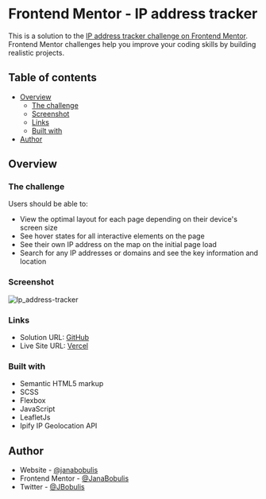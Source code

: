 # Frontend Mentor - IP address tracker

This is a solution to the [IP address tracker challenge on Frontend Mentor](https://www.frontendmentor.io/challenges/ip-address-tracker-I8-0yYAH0). Frontend Mentor challenges help you improve your coding skills by building realistic projects. 

## Table of contents

- [Overview](#overview)
  - [The challenge](#the-challenge)
  - [Screenshot](#screenshot)
  - [Links](#links)
  - [Built with](#built-with)
- [Author](#author)

## Overview

### The challenge

Users should be able to:

- View the optimal layout for each page depending on their device's screen size
- See hover states for all interactive elements on the page
- See their own IP address on the map on the initial page load
- Search for any IP addresses or domains and see the key information and location

### Screenshot

![Ip_address-tracker](https://user-images.githubusercontent.com/71527795/141190677-f734fff1-3f01-407c-b557-d3a3d37792ce.JPG)

### Links

- Solution URL: [GitHub](https://github.com/JanaBobulis/IP-Address-Tracker)
- Live Site URL: [Vercel](https://ip-address-tracker-gamma-two.vercel.app/)

### Built with

- Semantic HTML5 markup
- SCSS
- Flexbox
- JavaScript 
- LeafletJs
- Ipify IP Geolocation API

## Author

- Website - [@janabobulis ](https://http://janabobulis.com/)
- Frontend Mentor - [@JanaBobulis](https://www.frontendmentor.io/profile/JanaBobulis)
- Twitter - [@JBobulis](https://www.twitter.com/JBobulis)


